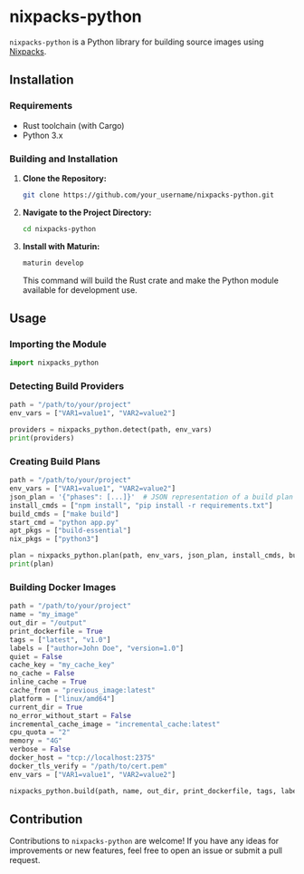 # nixpacks-python

`nixpacks-python` is a Python library for building source images using [Nixpacks](https://github.com/railwayapp/nixpacks). 

## Installation

### Requirements

- Rust toolchain (with Cargo)
- Python 3.x

### Building and Installation

1. **Clone the Repository:**

    ```bash
    git clone https://github.com/your_username/nixpacks-python.git
    ```

2. **Navigate to the Project Directory:**

    ```bash
    cd nixpacks-python
    ```

3. **Install with Maturin:**

    ```bash
    maturin develop
    ```

    This command will build the Rust crate and make the Python module available for development use.

## Usage

### Importing the Module

```python
import nixpacks_python
```

### Detecting Build Providers

```python
path = "/path/to/your/project"
env_vars = ["VAR1=value1", "VAR2=value2"]

providers = nixpacks_python.detect(path, env_vars)
print(providers)
```

### Creating Build Plans

```python
path = "/path/to/your/project"
env_vars = ["VAR1=value1", "VAR2=value2"]
json_plan = '{"phases": [...]}'  # JSON representation of a build plan
install_cmds = ["npm install", "pip install -r requirements.txt"]
build_cmds = ["make build"]
start_cmd = "python app.py"
apt_pkgs = ["build-essential"]
nix_pkgs = ["python3"]

plan = nixpacks_python.plan(path, env_vars, json_plan, install_cmds, build_cmds, start_cmd, apt_pkgs, nix_pkgs)
print(plan)
```

### Building Docker Images

```python
path = "/path/to/your/project"
name = "my_image"
out_dir = "/output"
print_dockerfile = True
tags = ["latest", "v1.0"]
labels = ["author=John Doe", "version=1.0"]
quiet = False
cache_key = "my_cache_key"
no_cache = False
inline_cache = True
cache_from = "previous_image:latest"
platform = ["linux/amd64"]
current_dir = True
no_error_without_start = False
incremental_cache_image = "incremental_cache:latest"
cpu_quota = "2"
memory = "4G"
verbose = False
docker_host = "tcp://localhost:2375"
docker_tls_verify = "/path/to/cert.pem"
env_vars = ["VAR1=value1", "VAR2=value2"]

nixpacks_python.build(path, name, out_dir, print_dockerfile, tags, labels, quiet, cache_key, no_cache, inline_cache, cache_from, platform, current_dir, no_error_without_start, incremental_cache_image, cpu_quota, memory, verbose, docker_host, docker_tls_verify, env_vars)
```

## Contribution

Contributions to `nixpacks-python` are welcome! If you have any ideas for improvements or new features, feel free to open an issue or submit a pull request.
